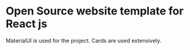 # Open Source website template for React js
MaterialUI is used for the project. Cards are used extensively.
